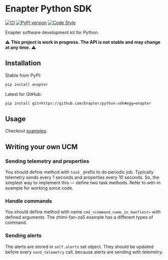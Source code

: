 # Enapter Python SDK

[![CI](https://github.com/Enapter/python-sdk/actions/workflows/ci.yml/badge.svg)](https://github.com/Enapter/python-sdk/actions/workflows/ci.yml)
[![PyPI version](https://img.shields.io/pypi/v/enapter.svg)](https://pypi.org/project/enapter)
[![Code Style](https://img.shields.io/badge/code%20style-black-000000.svg)](https://github.com/python/black)

Enapter software development kit for Python.

:warning: **This project is work in progress. The API is not stable and may change at any time.** :warning:

## Installation

Stable from PyPI:

```bash
pip install enapter
```

Latest for GitHub:

```bash
pip install git+https://github.com/Enapter/python-sdk#egg=enapter
```

## Usage

Checkout [examples](examples).

## Writing your own UCM

### Sending telemetry and properties
You should define method with `task_` prefix to do periodic job. Typically telemetry sends every 1 seconds and properties every 10 seconds. So, the simplest way to implement this — define two task methods. Refer to wttr-in example for working sorce code.

### Handle commands
You should define method with name `cmd_<command_name_in_manfiest>` with defined arguments. The zhimi-fan-za5 example has a different types of command.

### Sending alerts
The alerts are stored in `self.alerts` set object. They should be updated before every `send_telemetry` call, because alerts are sending with telemetry.
